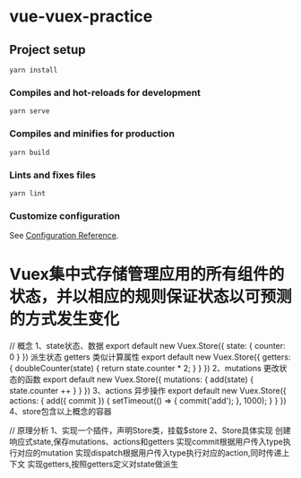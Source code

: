 # vue-vuex-practice

## Project setup
```
yarn install
```

### Compiles and hot-reloads for development
```
yarn serve
```

### Compiles and minifies for production
```
yarn build
```

### Lints and fixes files
```
yarn lint
```

### Customize configuration
See [Configuration Reference](https://cli.vuejs.org/config/).

# Vuex集中式存储管理应用的所有组件的状态，并以相应的规则保证状态以可预测的方式发生变化
// 概念
1、state状态、数据
    export default new Vuex.Store({
        state: { counter: 0 }
    })
    派生状态 getters 类似计算属性
    export default new Vuex.Store({
        getters: {
            doubleCounter(state) {
                return state.counter * 2;
            }
        }
    })
2、mutations 更改状态的函数
    export default new Vuex.Store({
        mutations: {
            add(state) {
                state.counter ++
            }
        }
    })
3、actions 异步操作
    export default new Vuex.Store({
        actions: {
            add({ commit }) {
                setTimeout(() => {
                    commit('add');
                }, 1000);
            }
        }
    })
4、store包含以上概念的容器


// 原理分析
1、实现一个插件，声明Store类，挂载$store
2、Store具体实现
    创建响应式state,保存mutations、actions和getters
    实现commit根据用户传入type执行对应的mutation
    实现dispatch根据用户传入type执行对应的action,同时传递上下文
    实现getters,按照getters定义对state做派生
